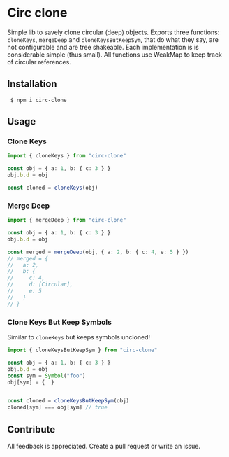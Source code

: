 # Circ clone

Simple lib to savely clone circular (deep) objects. Exports three functions: `cloneKeys`, `mergeDeep` and `cloneKeysButKeepSym`, that do what they say, are not configurable and are tree shakeable. Each implementation is is considerable simple (thus small). All functions use WeakMap to keep track of circular references.

## Installation

```shell
 $ npm i circ-clone
```

## Usage

### Clone Keys

```ts
import { cloneKeys } from "circ-clone"

const obj = { a: 1, b: { c: 3 } }
obj.b.d = obj

const cloned = cloneKeys(obj)
```

### Merge Deep

```ts
import { mergeDeep } from "circ-clone"

const obj = { a: 1, b: { c: 3 } }
obj.b.d = obj

const merged = mergeDeep(obj, { a: 2, b: { c: 4, e: 5 } })
// merged = {
//   a: 2,
//   b: {
//     c: 4,
//     d: [Circular],
//     e: 5
//   }
// }
```

### Clone Keys But Keep Symbols

Similar to `cloneKeys` but keeps symbols uncloned!

```ts
import { cloneKeysButKeepSym } from "circ-clone"

const obj = { a: 1, b: { c: 3 } }
obj.b.d = obj
const sym = Symbol("foo")
obj[sym] = {  }


const cloned = cloneKeysButKeepSym(obj)
cloned[sym] === obj[sym] // true
```

## Contribute

All feedback is appreciated. Create a pull request or write an issue.
